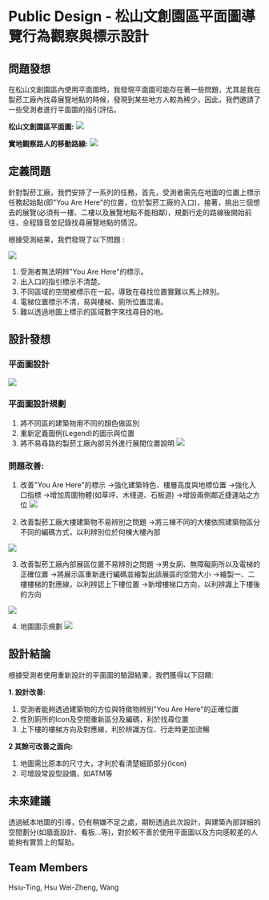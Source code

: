 # Public Design - 松山文創園區平面圖導覽行為觀察與標示設計

## 問題發想

在松山文創園區內使用平面圖時，我發現平面圖可能存在著一些問題，尤其是我在製菸工廠內找尋展覽地點的時候，發現到某些地方人較為稀少。因此，我們邀請了一些受測者進行平面圖的指引評估。

**松山文創園區平面圖:**
![](https://i.imgur.com/KKUwqj3.jpg)

**實地觀察路人的移動路線:**
![](https://i.imgur.com/tFHbKgp.png)

## 定義問題

針對製菸工廠，我們安排了一系列的任務，首先，受測者需先在地圖的位置上標示任務起始點(即"You Are Here"的位置，位於製菸工廠的入口)，接著，挑出三個想去的展覽(必須有一樓、二樓以及展覽地點不能相鄰)，規劃行走的路線後開始前往，全程錄音並記錄找尋展覽地點的情況。

根據受測結果，我們發現了以下問題 :

![](https://i.imgur.com/FYJCyvL.png)

1. 受測者無法明辨"You Are Here"的標示。
2. 出入口的指引標示不清楚。
3. 不同區域的空間被標示在一起，導致在尋找位置實難以馬上辨別。
4. 電梯位置標示不清，易與樓梯、廁所位置混淆。
5. 難以透過地圖上標示的區域數字來找尋目的地。

## 設計發想

### 平面圖設計
![](https://i.imgur.com/fblUEDx.jpg)

### 平面圖設計規劃
1. 將不同區的建築物用不同的顏色做區別
2. 重新定義圖例(Legend)的圖示與位置
3. 將不易尋路的製菸工廠內部另外進行展間位置說明
![](https://i.imgur.com/M5TCnOH.png)

### 問題改善:

1. 改善"You Are Here"的標示
->強化建築特色、樓層高度與地標位置
->強化入口指標
->增加周圍物體(如草坪、木棧道、石板道)
->增設兩側鄰近捷運站之方位
![](https://i.imgur.com/s2PzJtS.png)

2. 改善製菸工廠大樓建築物不易辨別之問題
->將三棟不同的大樓依照建築物區分不同的編碼方式，以利辨別位於何棟大樓內部

![](https://i.imgur.com/hbK0mOf.png)

3. 改善製菸工廠內部展區位置不易辨別之問題
->男女廁、無障礙廁所以及電梯的正確位置
->將展示區重新進行編碼並繪製出該展區的空間大小
->繪製一、二樓樓梯的對應線，以利辨認上下樓位置
->新增樓梯口方向，以利辨識上下樓後的方向

![](https://i.imgur.com/KZadNb9.png)

4. 地圖圖示規劃
![](https://i.imgur.com/7d1TjBu.png)

## 設計結論

根據受測者使用重新設計的平面圖的驗證結果，我們獲得以下回饋:

**1. 設計改善:**
1. 受測者能夠透過建築物的方位與特徵物辨別"You Are Here"的正確位置
2. 性別廁所的Icon及空間重新區分及編碼，利於找尋位置
3. 上下樓的樓梯方向及對應線，利於辨識方位、行走時更加流暢

**2 其餘可改善之面向:**
1. 地圖需比原本的尺寸大，才利於看清楚細節部分(Icon)
2. 可增設常設型設備，如ATM等

## 未來建議
透過紙本地圖的引導，仍有稍嫌不足之處，期盼透過此次設計，與建築內部詳細的空間劃分(如牆面設計、看板...等)，對於較不善於使用平面圖以及方向感較差的人能夠有實質上的幫助。

## Team Members
Hsiu-Ting, Hsu
Wei-Zheng, Wang
